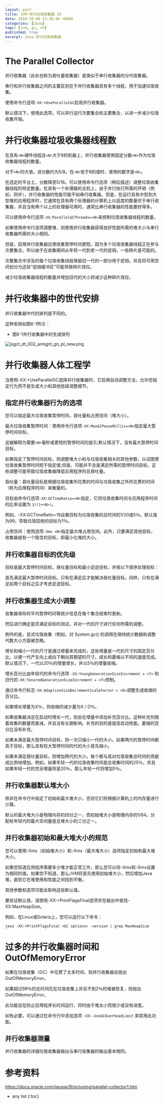 ```yaml
---
layout: post
title: JVM-并行垃圾收集器-19
date: 2018-10-08 23:36:46 +0800
categories: [Java]
tags: [jvm, gc, sh]
published: true
excerpt: Java 并行垃圾收集器
---
```


# The Parallel Collector

并行收集器（此处也称为吞吐量收集器）是类似于串行收集器的分代收集器。 

串行和并行收集器之间的主要区别在于并行收集器具有多个线程，用于加速垃圾收集。

使用命令行选项`-XX:+UseParallelGC`启用并行收集器。 

默认情况下，使用此选项，可以并行运行次要集合和主要集合，以进一步减少垃圾收集开销。

# 并行收集器垃圾收集器线程数

在具有`<N>`硬件线程且`<N>`大于8的机器上，并行收集器使用固定分数`<N>`作为垃圾收集器线程的数量。

对于`<N>`的大值，该分数约为5/8。在`<N>`低于8的值时，使用的数字是`<N>`。

在选定的平台上，分数降至5/16。可以使用命令行选项（稍后描述）调整垃圾收集器线程的特定数量。在具有一个处理器的主机上，由于并行执行所需的开销（例如，同步），并行收集器的性能可能不如串行收集器。但是，在运行具有中型到大型堆的应用程序时，它通常在具有两个处理器的计算机上以适度的数量优于串行收集器，并且当有两个以上的处理器可用时，通常比串行收集器的性能要好得多。

可以使用命令行选项`-XX:ParallelGCThreads=<N>`来控制垃圾收集器线程的数量。

如果使用命令行选项调整堆，则使用并行收集器获得良好性能所需的堆大小与串行收集器所需的大小相同。

但是，启用并行收集器应使收集暂停时间更短。因为多个垃圾收集器线程正在参与次要集合，所以由于在收集期间从年轻一代到老一代的促销，一些碎片是可能的。

次要集合中涉及的每个垃圾收集线程保留旧一代的一部分用于促销，并且将可用空间划分为这些“促销缓冲区”可能导致碎片效应。

减少垃圾收集器线程的数量并增加旧代的大小将减少这种碎片效应。

# 并行收集器中的世代安排

并行收集器中代的排列是不同的。

这种安排如图6-1所示：

- 图6-1并行收集器中的生成排列

![jsgct_dt_002_armgnt_gn_pl_new.png](https://docs.oracle.com/javase/9/gctuning/img/jsgct_dt_002_armgnt_gn_pl_new.png)

# 并行收集器人体工程学

当使用-XX:+UseParallelGC选择并行收集器时，它启用自动调整方法，允许您指定行为而不是生成大小和其他低级调整细节。

## 指定并行收集器行为的选项

您可以指定最大垃圾收集暂停时间，吞吐量和占用空间（堆大小）。

最大垃圾收集暂停时间：使用命令行选项`-XX:MaxGCPauseMillis=<N>`指定最大暂停时间目标。

这被解释为需要`<N>`毫秒或更短的暂停时间的提示;默认情况下，没有最大暂停时间目标。

如果指定了暂停时间目标，则调整堆大小和与垃圾收集相关的其他参数，以试图使垃圾收集暂停时间短于指定值;但是，可能并不总是满足所需的暂停时间目标。这些调整可能导致垃圾收集器降低应用程序的总吞吐量。

吞吐量：吞吐量目标是根据垃圾收集所花费的时间与垃圾收集之外所花费的时间（称为应用程序时间）来衡量的。

目标由命令行选项`-XX:GCTimeRatio=<N>`指定，它将垃圾收集时间与应用程序时间的比率设置为 `1/(1+<N>)`。

例如，-XX:GCTimeRatio=19设置目标为垃圾收集的总时间的1/20或5％。默认值为99，导致垃圾回收的目标为1％。

占用空间：使用选项`-Xmx <N>`指定最大堆占用空间。此外，只要满足其他目标，收集器就有一个隐含的目标，即最小化堆的大小。

## 并行收集器目标的优先级

目标是最大暂停时间目标，吞吐量目标和最小足迹目标，并按以下顺序处理目标：

首先满足最大暂停时间目标。只有在满足后才能解决吞吐量目标。同样，只有在满足前两个目标之后才考虑足迹目标。

## 并行收集器生成大小调整

收集器保存的平均暂停时间等统计信息在每个集合结束时更新。

然后进行确定是否满足目标的测试，并对一代的尺寸进行任何所需的调整。

例外的是，显式垃圾收集（例如，对 System.gc() 的调用在保持统计数据和调整代数大小方面被忽略。

增长和缩小一代的尺寸是通过增量来完成的，这些增量是一代的尺寸的固定百分比，以便一代产生向上或向下朝向其期望的尺寸。成长和萎缩以不同的速度完成。默认情况下，一代以20％的增量增长，并以5％的增量收缩。

增长百分比由年轻代的命令行选项 `-XX:YoungGenerationSizeIncrement = <Y>` 和旧代的`-XX:TenuredGenerationSizeIncrement = <T>`控制。

通过命令行标志`-XX:AdaptiveSizeDecrementScaleFactor = <D>`调整生成收缩的百分比。

如果增长增量为X％，则收缩的减少量为X / D％。

如果收集器决定在启动时增长一代，则会在增量中添加补充百分比。这种补充剂随着收集的数量而衰减，并且没有长期影响。补充的目的是提高启动性能。萎缩的百分比没有补充。

如果未满足最大暂停时间目标，则一次只缩小一代的大小。如果两代的暂停时间都高于目标，那么具有较大暂停时间的代的大小首先缩小。

如果未满足吞吐量目标，则增加两代的大小。每个都与其对垃圾收集总时间的贡献成比例地增加。例如，如果年轻一代的垃圾收集时间是总收集时间的25％，并且如果年轻一代的完全增量将是20％，那么年轻一代将增加5％。

## 并行收集器默认堆大小

除非在命令行中指定了初始和最大堆大小，否则它们将根据计算机上的内存量进行计算。

默认的最大堆大小是物理内存的四分之一，而初始堆大小是物理内存的1/64。分配给年轻代的最大空间量是总堆大小的三分之一。

## 并行收集器初始和最大堆大小的规范

您可以使用-Xms（初始堆大小）和-Xmx（最大堆大小）选项指定初始和最大堆大小。

如果您知道应用程序需要多少堆才能正常工作，那么您可以将-Xms和-Xmx设置为相同的值。如果您不知道，那么JVM将首先使用初始堆大小，然后增加Java堆，直到它在堆使用和性能之间找到平衡。

其他参数和选项可能会影响这些默认值。

要验证默认值，请使用-XX:+PrintFlagsFinal选项并在输出中查找-XX:MaxHeapSize。

例如，在Linux或Solaris上，您可以运行以下命令：

```
java -XX:+PrintFlagsFinal <GC options> -version | grep MaxHeapSize
```

# 过多的并行收集器时间和OutOfMemoryError

如果在垃圾收集（GC）中花费了太多时间，则并行收集器会抛出OutOfMemoryError。

如果超过98％的总时间花在垃圾收集上并且不到2％的堆被恢复，则抛出OutOfMemoryError。 

此功能旨在防止应用程序长时间运行，同时由于堆太小而很少或没有进度。 

如有必要，可以通过在命令行中添加选项 `-XX:-UseGCOverheadLimit` 来禁用此功能。

## 并行收集器测量

并行收集器的详细垃圾收集器输出与串行收集器的输出基本相同。

# 参考资料

https://docs.oracle.com/javase/9/gctuning/parallel-collector1.htm

* any list
{:toc}